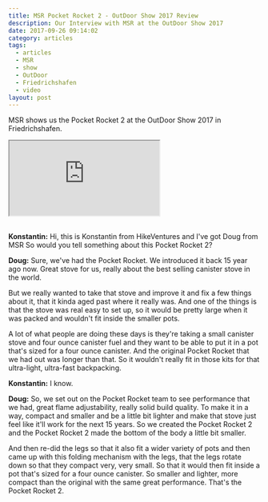 ```yaml
---
title: MSR Pocket Rocket 2 - OutDoor Show 2017 Review
description: Our Interview with MSR at the OutDoor Show 2017
date: 2017-09-26 09:14:02
category: articles
tags:
  - articles
  - MSR
  - show
  - OutDoor
  - Friedrichshafen
  - video
layout: post
---
```


MSR shows us the Pocket Rocket 2 at the OutDoor Show 2017 in Friedrichshafen.

<div class="embed-responsive embed-responsive-16by9">
    <iframe class="embed-responsive-item" src="https://www.youtube.com/embed/O0G775InS5Y"></iframe>
</div>
<br>
<!--more-->

**Konstantin:**	Hi, this is Konstantin from HikeVentures and I've got Doug from MSR So would you tell something about this Pocket Rocket 2?

**Doug:**	Sure, we've had the Pocket Rocket. We introduced it back 15 year ago now. Great stove for us, really about the best selling canister stove in the world.

But we really wanted to take that stove and improve it and fix a few things about it, that it kinda aged past where it really was. And one of the things is that the stove was real easy to set up, so it would be pretty large when it was packed and wouldn't fit inside the smaller pots.

A lot of what people are doing these days is they're taking a small canister stove and four ounce canister fuel and they want to be able to put it in a pot that's sized for a four ounce canister. And the original Pocket Rocket that we had out was longer than that. So it wouldn't really fit in those kits for that ultra-light, ultra-fast backpacking.

**Konstantin:**	I know.

**Doug:**	So, we set out on the Pocket Rocket team to see performance that we had, great flame adjustability, really solid build quality. To make it in a way, compact and smaller and be a little bit lighter and make that stove just feel like it'll work for the next 15 years. So we created the Pocket Rocket 2 and the Pocket Rocket 2 made the bottom of the body a little bit smaller.

And then re-did the legs so that it also fit a wider variety of pots and then came up with this folding mechanism with the legs, that the legs rotate down so that they compact very, very small. So that it would then fit inside a pot that's sized for a four ounce canister. So smaller and lighter, more compact than the original with the same great performance. That's the Pocket Rocket 2.
<br>
<script src="//z-na.amazon-adsystem.com/widgets/onejs?MarketPlace=US&adInstanceId=cc781bfd-577f-4efb-9da6-75cb9fc7d1c2"></script>
